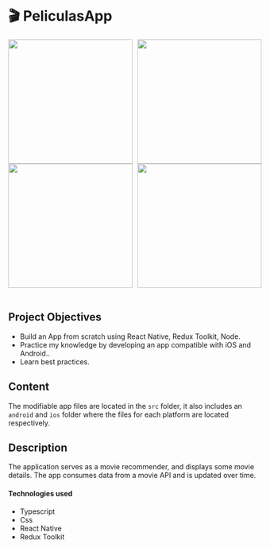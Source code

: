 # 🎬 PeliculasApp

<div style="display: flex;">
<img width="250" style="margin-right: 10;" src="https://i.imgur.com/x1TeWak.jpg"   />
<img width="250" src="https://i.imgur.com/fcae9I1.jpg"  />
</div>

<div style="display: flex;">
<img width="250" style="margin-right: 10;" src="https://i.imgur.com/CRi8TTF.jpg"   />
<img width="250" src="https://i.imgur.com/SO6Pts5.jpg"  />
</div>

<br>

## Project Objectives

- Build an App from scratch using React Native, Redux Toolkit, Node.
- Practice my knowledge by developing an app compatible with iOS and Android..
- Learn best practices.

## Content

The modifiable app files are located in the `src` folder, it also includes an `android` and `ios` folder where the files for each platform are located respectively.

## Description

The application serves as a movie recommender, and displays some movie details. The app consumes data from a movie API and is updated over time.

#### Technologies used
- Typescript
- Css
- React Native
- Redux Toolkit

<!-- ## Quick Start

+ Clone repository
+ Run "npm install" command in api folder and client folder
+ Run "npm start" command in api folder and client folder
+ Open http://localhost:3000 in your browser -->
